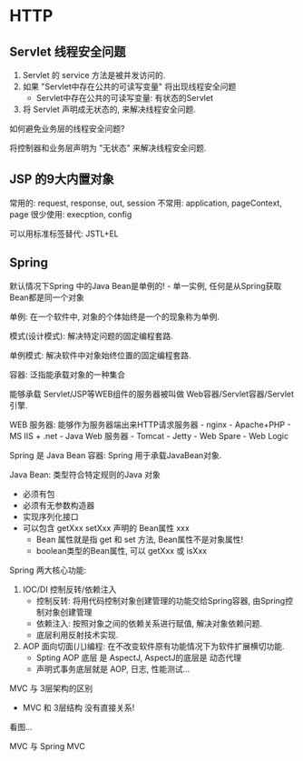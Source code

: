 # HTTP

## Servlet 线程安全问题

1. Servlet 的 service 方法是被并发访问的.
2. 如果 "Servlet中存在公共的可读写变量" 将出现线程安全问题
	- Servlet中存在公共的可读写变量: 有状态的Servlet
3. 将 Servlet 声明成无状态的, 来解决线程安全问题.

如何避免业务层的线程安全问题? 

将控制器和业务层声明为 "无状态" 来解决线程安全问题.

## JSP 的9大内置对象

常用的: request, response, out, session
不常用: application, pageContext, page
很少使用: execption, config

可以用标准标签替代: JSTL+EL

## Spring

默认情况下Spring 中的Java Bean是单例的!
	- 单一实例, 任何是从Spring获取Bean都是同一个对象

单例: 在一个软件中, 对象的个体始终是一个的现象称为单例.

模式(设计模式): 解决特定问题的固定编程套路.

单例模式: 解决软件中对象始终位置的固定编程套路.

容器: 泛指能承载对象的一种集合

能够承载 Servlet/JSP等WEB组件的服务器被叫做 Web容器/Servlet容器/Servlet引擎.

WEB 服务器: 能够作为服务器端出来HTTP请求服务器
	- nginx
	- Apache+PHP
	- MS IIS + .net
	- Java Web 服务器
		- Tomcat
		- Jetty
		- Web Spare
		- Web Logic

Spring 是 Java Bean 容器: Spring 用于承载JavaBean对象.

Java Bean: 类型符合特定规则的Java 对象

- 必须有包
- 必须有无参数构造器
- 实现序列化接口
- 可以包含 getXxx setXxx 声明的 Bean属性 xxx
	- Bean 属性就是指 get 和 set 方法, Bean属性不是对象属性!
	- boolean类型的Bean属性, 可以 getXxx 或 isXxx  

Spring 两大核心功能: 

1. IOC/DI 控制反转/依赖注入
	- 控制反转: 将用代码控制对象创建管理的功能交给Spring容器, 由Spring控制对象创建管理 
	- 依赖注入: 按照对象之间的依赖关系进行赋值, 解决对象依赖问题.
	- 底层利用反射技术实现.
2. AOP 面向切面(儿)编程: 在不改变软件原有功能情况下为软件扩展横切功能.
	- Spting AOP 底层 是 AspectJ, AspectJ的底层是 动态代理   
	- 声明式事务底层就是 AOP, 日志, 性能测试...

MVC 与 3层架构的区别

- MVC 和 3层结构 没有直接关系! 

看图...


MVC 与 Spring MVC


